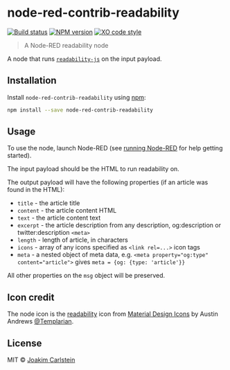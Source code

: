 # node-red-contrib-readability

[![Build status][travis-image]][travis-url] [![NPM version][npm-image]][npm-url] [![XO code style][codestyle-image]][codestyle-url]

> A Node-RED readability node

A node that runs [`readability-js`](https://www.npmjs.com/package/readability-js) on the input payload.

## Installation

Install `node-red-contrib-readability` using [npm](https://www.npmjs.com/):

```bash
npm install --save node-red-contrib-readability
```

## Usage

To use the node, launch Node-RED (see [running Node-RED](http://nodered.org/docs/getting-started/running.html) for help getting started).

The input payload should be the HTML to run readability on.

The output payload will have the following properties (if an article was found in the HTML):

* `title` - the article title
* `content` - the article content HTML
* `text` - the article content text
* `excerpt` - the article description from any description, og:description or twitter:description `<meta>`
* `length` - length of article, in characters
* `icons` - array of any icons specified as `<link rel=...>` icon tags
* `meta` - a nested object of meta data, e.g. `<meta property="og:type" content="article">` gives `meta = {og: {type: 'article'}}`

All other properties on the `msg` object will be preserved.

## Icon credit

The node icon is the [readability](https://materialdesignicons.com/icon/readability) icon from [Material Design Icons](https://materialdesignicons.com) by Austin Andrews [@Templarian](http://twitter.com/Templarian).

## License

MIT © [Joakim Carlstein](http://joakim.beng.se)

[npm-url]: https://npmjs.org/package/node-red-contrib-readability
[npm-image]: https://badge.fury.io/js/node-red-contrib-readability.svg
[travis-url]: https://travis-ci.org/joakimbeng/node-red-contrib-readability
[travis-image]: https://travis-ci.org/joakimbeng/node-red-contrib-readability.svg?branch=master
[codestyle-url]: https://github.com/sindresorhus/xo
[codestyle-image]: https://img.shields.io/badge/code%20style-XO-5ed9c7.svg?style=flat
